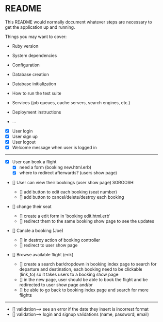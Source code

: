 # README

This README would normally document whatever steps are necessary to get the
application up and running.

Things you may want to cover:

* Ruby version

* System dependencies

* Configuration

* Database creation

* Database initialization

* How to run the test suite

* Services (job queues, cache servers, search engines, etc.)

* Deployment instructions

* ...


- [X] User login
- [X] User sign up
- [X] User logout
- [X] Welcome message when user is logged in
----------------------------------------------------
- [X] User can book a flight
    - [X] need a form (booking new.html.erb)
    - [X] where to redirect afterwards? (users show page)

- [] User can view their bookings (user show page)    SOROOSH
    - [] add button to edit each booking (seat number)
    - [] add button to cancel/delete/destroy each booking

- [] change their seat 
    - [] create a edit form in 'booking edit.html.erb'
    - [] redirect them to the same booking show page to see the updates

- [] Cancle a booking (Joe)
    - [] in destroy action of booking controller
    - [] redirect to user show page

- [] Browse available flight (erik)
    - [] create a search bar/dropdown in booking index page to search for departure and destination, each booking need to be clickable (link_to) so it takes users to a booking show page
    - [] in the new page, user should be able to book the flight and be redirected to user show page
    and/or
    - [] be able to go back to booking index page and search for more flights
--------------------------------------------------------------

- [] validation--> see an error if the date they insert is incorrest format
- [] validation--> login and signup validations (name, password, email)

